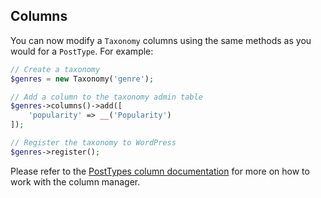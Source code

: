 ## Columns

You can now modify a `Taxonomy` columns using the same methods as you would for a `PostType`. For example:

```php
// Create a taxonomy
$genres = new Taxonomy('genre');

// Add a column to the taxonomy admin table
$genres->columns()->add([
    'popularity' => __('Popularity')
]);

// Register the taxonomy to WordPress
$genres->register();
```
Please refer to the [PostTypes column documentation](../post-types/Columns.md) for more on how to work with the column manager.
